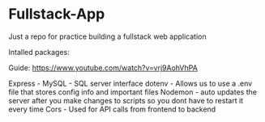 # Fullstack-App
Just a repo for practice building a fullstack web application

Intalled packages:

Guide: https://www.youtube.com/watch?v=vrj9AohVhPA

Express - 
MySQL - SQL server interface
dotenv - Allows us to use a .env file that stores config info and important files
Nodemon - auto updates the server after you make changes to scripts so you dont have to restart it every time
Cors - Used for API calls from frontend to backend 
